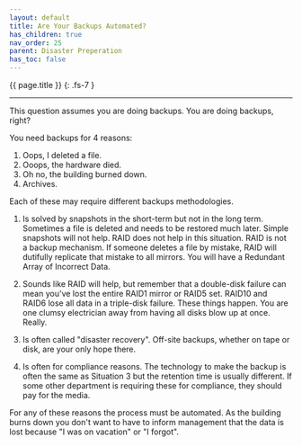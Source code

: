 ```yaml
---
layout: default
title: Are Your Backups Automated?
has_children: true
nav_order: 25
parent: Disaster Preperation
has_toc: false
---
```


{{ page.title }}
{: .fs-7 }

---

This question assumes you are doing backups. You are doing backups, right?

You need backups for 4 reasons:

1. Oops, I deleted a file.
1. Ooops, the hardware died.
1. Oh no, the building burned down.
1. Archives.

Each of these may require different backups methodologies.

1. Is solved by snapshots in the short-term but not in the long term. Sometimes a file is deleted and needs to be restored much later. Simple snapshots will not help. RAID does not help in this situation. RAID is not a backup mechanism. If someone deletes a file by mistake, RAID will dutifully replicate that mistake to all mirrors. You will have a Redundant Array of Incorrect Data.

1. Sounds like RAID will help, but remember that a double-disk failure can mean you've lost the entire RAID1 mirror or RAID5 set. RAID10 and RAID6 lose all data in a triple-disk failure. These things happen. You are one clumsy electrician away from having all disks blow up at once. Really.

1. Is often called "disaster recovery". Off-site backups, whether on tape or disk, are your only hope there.

1. Is often for compliance reasons. The technology to make the backup is often the same as Situation 3 but the retention time is usually different. If some other department is requiring these for compliance, they should pay for the media.

For any of these reasons the process must be automated. As the building burns down you don't want to have to inform management that the data is lost because "I was on vacation" or "I forgot".
